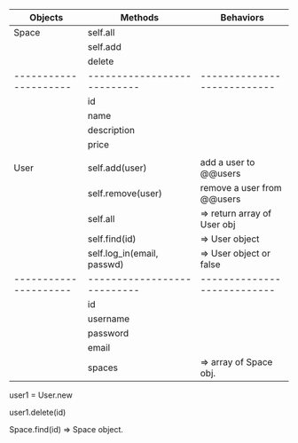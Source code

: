|      Objects        |      Methods              | Behaviors                 |
|---------------------|---------------------------|---------------------------|
|Space                |self.all                   |                           |
|                     |self.add                   |                           |
|                     |delete                     |                           |
|---------------------|---------------------------|---------------------------|
|                     |id                         |                           |
|                     |name                       |                           | 
|                     |description                |                           |
|                     |price                      |                           |
|                     |                           |                           |
|User                 |self.add(user)             |add a user to @@users      |
|                     |self.remove(user)          |remove a user from @@users |
|                     |self.all                   |=> return array of User obj|
|                     |self.find(id)              |=> User object             |
|                     |self.log_in(email, passwd) |=> User object or false    |
|---------------------|---------------------------|---------------------------|
|                     |id                         |                           |
|                     |username                   |                           |
|                     |password                   |                           |
|                     |email                      |                           |
|                     |spaces                     |=> array of Space obj.     |


user1 = User.new

user1.delete(id)

Space.find(id) => Space object.
